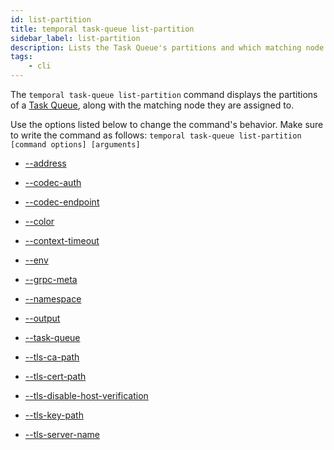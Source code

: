 ```yaml
---
id: list-partition
title: temporal task-queue list-partition
sidebar_label: list-partition
description: Lists the Task Queue's partitions and which matching node they are assigned to.
tags:
	- cli
---
```


The `temporal task-queue list-partition` command displays the partitions of a [Task Queue](/concepts/what-is-a-task-queue), along with the matching node they are assigned to.

Use the options listed below to change the command's behavior.
Make sure to write the command as follows:
`temporal task-queue list-partition [command options] [arguments]`

- [--address](/cmd-options/address)

- [--codec-auth](/cmd-options/codec-auth)

- [--codec-endpoint](/cmd-options/codec-endpoint)

- [--color](/cmd-options/color)

- [--context-timeout](/cmd-options/context-timeout)

- [--env](/cmd-options/env)

- [--grpc-meta](/cmd-options/grpc-meta)

- [--namespace](/cmd-options/namespace)

- [--output](/cmd-options/output)

- [--task-queue](/cmd-options/task-queue)

- [--tls-ca-path](/cmd-options/tls-ca-path)

- [--tls-cert-path](/cmd-options/tls-cert-path)

- [--tls-disable-host-verification](/cmd-options/tls-disable-host-verification)

- [--tls-key-path](/cmd-options/tls-key-path)

- [--tls-server-name](/cmd-options/tls-server-name)

